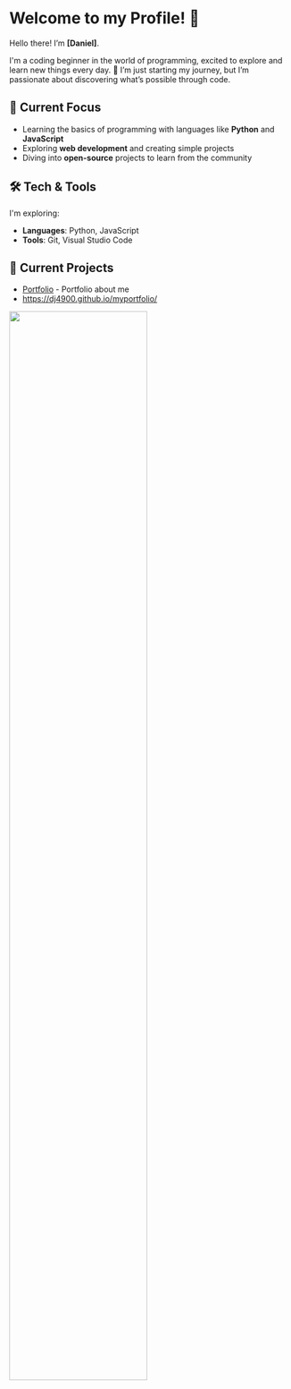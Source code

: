 # Welcome to my Profile! 👋

Hello there! I’m **[Daniel]**.

I'm a coding beginner in the world of programming, excited to explore and learn new things every day. 🚀 I’m just starting my journey, but I’m passionate about discovering what’s possible through code.

## 🌱 Current Focus
- Learning the basics of programming with languages like **Python** and **JavaScript**
- Exploring **web development** and creating simple projects
- Diving into **open-source** projects to learn from the community

## 🛠️ Tech & Tools
I'm exploring:
- **Languages**: Python, JavaScript
- **Tools**: Git, Visual Studio Code
## 🚀 Current Projects
- [Portfolio](https://github.com/dj4900/myportfolio.git) - Portfolio about me
- https://dj4900.github.io/myportfolio/
<img src="Scrat.png" width="70%">
